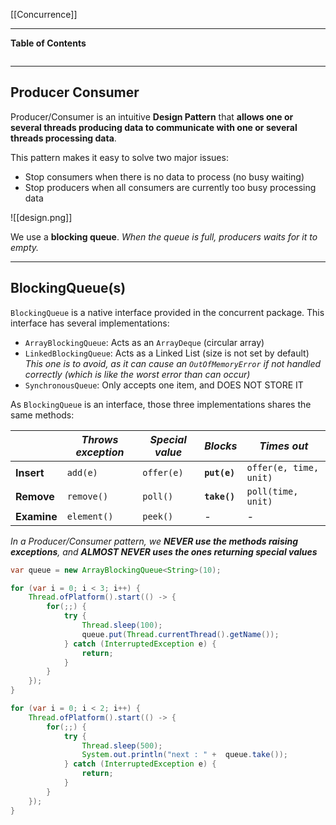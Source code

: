 [[Concurrence]]
****
**Table of Contents**
```table-of-contents
```

****
## Producer Consumer

Producer/Consumer is an intuitive **Design Pattern** that **allows one or several threads producing data to communicate with one or several threads processing data**.

This pattern makes it easy to solve two major issues:
- Stop consumers when there is no data to process (no busy waiting)
- Stop producers when all consumers are currently too busy processing data


![[design.png]]

We use a **blocking queue**.
	*When the queue is full, producers waits for it to empty.*


****
## BlockingQueue(s)

`BlockingQueue` is a native interface provided in the concurrent package. This interface has several implementations:
- `ArrayBlockingQueue`: Acts as an `ArrayDeque` (circular array)
- `LinkedBlockingQueue`: Acts as a Linked List (size is not set by default)
	*This one is to avoid, as it can cause an `OutOfMemoryError` if not handled correctly (which is like the worst error than can occur)*
- `SynchronousQueue`: Only accepts one item, and DOES NOT STORE IT


As `BlockingQueue` is an interface, those three implementations shares the same methods:

|             | _Throws exception_ | _Special value_ | _Blocks_     | _Times out_            |
| ----------- | ------------------ | --------------- | ------------ | ---------------------- |
| **Insert**  | `add(e)`           | `offer(e)`      | **`put(e)`** | `offer(e, time, unit)` |
| **Remove**  | `remove()`         | `poll()`        | **`take()`** | `poll(time, unit)`     |
| **Examine** | `element()`        | `peek()`        | _-_          | _-_                    |
*In a Producer/Consumer pattern, we **NEVER use the methods raising exceptions**, and **ALMOST NEVER uses the ones returning special values***

```java
var queue = new ArrayBlockingQueue<String>(10);

for (var i = 0; i < 3; i++) {
    Thread.ofPlatform().start(() -> {
        for(;;) {
            try {
                Thread.sleep(100);
                queue.put(Thread.currentThread().getName());
            } catch (InterruptedException e) {
                return;
            }
        }
    });
}

for (var i = 0; i < 2; i++) {
    Thread.ofPlatform().start(() -> {
        for(;;) {
            try {
                Thread.sleep(500);
                System.out.println("next : " +  queue.take());
            } catch (InterruptedException e) {
                return;
            }
        }
    });
}
```

